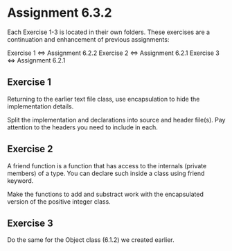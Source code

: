 # Assignment 6.3.2

Each Exercise 1-3 is located in their own folders. These exercises are a continuation and 
enhancement of previous assignments: 

Exercise 1 <=> Assignment 6.2.2
Exercise 2 <=> Assignment 6.2.1
Exercise 3 <=> Assignment 6.2.1


## Exercise 1

Returning to the earlier text file class, use encapsulation to hide the implementation details.

Split the implementation and declarations into source and header file(s).  Pay attention to the
headers you need to include in each.
 

## Exercise 2

A friend function is a function that has access to the internals (private members)
of a type.  You can declare such inside a class using friend keyword.

Make the functions to add and substract work with the encapsulated version of
the positive integer class.


## Exercise 3

Do the same for the Object class (6.1.2) we created earlier.

